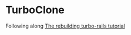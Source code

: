 # TurboClone
Following along [The rebuilding turbo-rails tutorial](https://store.hotrails.dev/rebuilding-turbo-rails)
